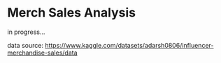 # Merch Sales Analysis
in progress...

data source: https://www.kaggle.com/datasets/adarsh0806/influencer-merchandise-sales/data
